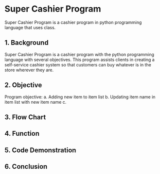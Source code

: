 # Super Cashier Program
Super Cashier Program is a cashier program in python programming language that uses class.

## **1. Background**
Super Cashier Program is a cashier program with the python programming language with several objectives. This program assists clients in creating a self-service         cashier system so that customers can buy whatever is in the store wherever they are.

## **2. Objective**
Program objective:
  a. Adding new item to item list
  b. Updating item name in item list with new item name
  c. 

## **3. Flow Chart**

## **4. Function**

## **5. Code Demonstration**

## **6. Conclusion**
